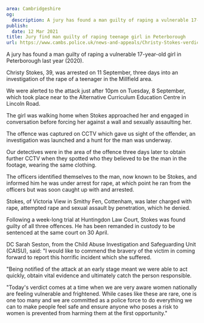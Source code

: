 ```yaml
area: Cambridgeshire
og:
  description: A jury has found a man guilty of raping a vulnerable 17-year-old girl in Peterborough last year.
publish:
  date: 12 Mar 2021
title: Jury find man guilty of raping teenage girl in Peterborough
url: https://www.cambs.police.uk/news-and-appeals/Christy-Stokes-verdict-March21
```

A jury has found a man guilty of raping a vulnerable 17-year-old girl in Peterborough last year (2020).

Christy Stokes, 39, was arrested on 11 September, three days into an investigation of the rape of a teenager in the Millfield area.

We were alerted to the attack just after 10pm on Tuesday, 8 September, which took place near to the Alternative Curriculum Education Centre in Lincoln Road.

The girl was walking home when Stokes approached her and engaged in conversation before forcing her against a wall and sexually assaulting her.

The offence was captured on CCTV which gave us sight of the offender, an investigation was launched and a hunt for the man was underway.

Our detectives were in the area of the offence three days later to obtain further CCTV when they spotted who they believed to be the man in the footage, wearing the same clothing.

The officers identified themselves to the man, now known to be Stokes, and informed him he was under arrest for rape, at which point he ran from the officers but was soon caught up with and arrested.

Stokes, of Victoria View in Smithy Fen, Cottenham, was later charged with rape, attempted rape and sexual assault by penetration, which he denied.

Following a week-long trial at Huntingdon Law Court, Stokes was found guilty of all three offences. He has been remanded in custody to be sentenced at the same court on 30 April.

DC Sarah Seston, from the Child Abuse Investigation and Safeguarding Unit (CAISU), said: "I would like to commend the bravery of the victim in coming forward to report this horrific incident which she suffered.

"Being notified of the attack at an early stage meant we were able to act quickly, obtain vital evidence and ultimately catch the person responsible.

"Today's verdict comes at a time when we are very aware women nationally are feeling vulnerable and frightened. While cases like these are rare, one is one too many and we are committed as a police force to do everything we can to make people feel safe and ensure anyone who poses a risk to women is prevented from harming them at the first opportunity."
